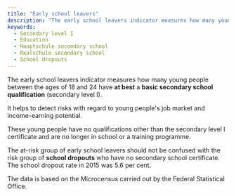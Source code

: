 ```yaml
---
title: "Early school leavers"
description: "The early school leavers indicator measures how many young people between the ages of 18 and 24 have at best a basic secondary school qualification (secondary level I)."
keywords:
  - Secondary level I
  - Education
  - Hauptschule secondary school
  - Realschule secondary school
  - School dropouts
---
```


<!-- Prologue start -->

The early school leavers indicator measures how many young people between the ages of 18 and 24 have **at best** a **basic secondary school qualification** (secondary level I).

It helps to detect risks with regard to young people's job market and income-earning potential. 

These young people have no qualifications other than the secondary level I certificate and are no longer in school or a training programme.

The at-risk group of early school leavers should not be confused with the risk group of **school dropouts** who have no secondary school certificate. The school dropout rate in 2015 was 5.6 per cent.

The data is based on the Microcensus carried out by the Federal Statistical Office.

<!-- Prologue end -->

<!--ChartList-->
